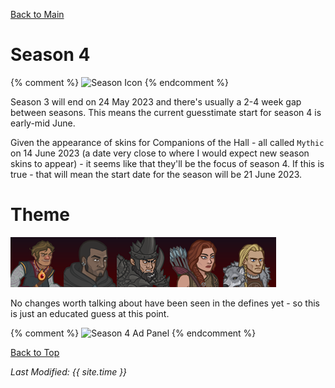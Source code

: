 [Back to Main](index.md)

# Season 4

{% comment %}
![Season Icon](images/s4_icon.png)
{% endcomment %}

Season 3 will end on 24 May 2023 and there's usually a 2-4 week gap between seasons. This means the current guesstimate start for season 4 is early-mid June.

Given the appearance of skins for Companions of the Hall - all called `Mythic` on 14 June 2023 (a date very close to where I would expect new season skins to appear) - it seems like that they'll be the focus of season 4. If this is true - that will mean the start date for the season will be 21 June 2023.

# Theme

![Season 4 Portrait](images/portrait_s4.png)

No changes worth talking about have been seen in the defines yet - so this is just an educated guess at this point.

{% comment %}
![Season 4 Ad Panel](images/s4_adpanel.png)
{% endcomment %}

[Back to Top](#top)

*Last Modified: {{ site.time }}*